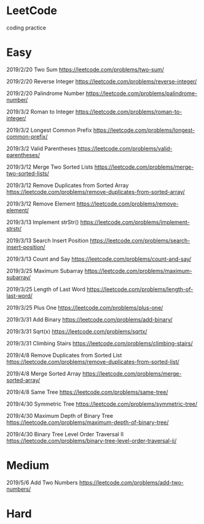 # LeetCode
coding practice

# Easy

2019/2/20 Two Sum https://leetcode.com/problems/two-sum/

2019/2/20 Reverse Integer https://leetcode.com/problems/reverse-integer/

2019/2/20 Palindrome Number https://leetcode.com/problems/palindrome-number/

2019/3/2  Roman to Integer https://leetcode.com/problems/roman-to-integer/

2019/3/2  Longest Common Prefix https://leetcode.com/problems/longest-common-prefix/

2019/3/2  Valid Parentheses https://leetcode.com/problems/valid-parentheses/

2019/3/12 Merge Two Sorted Lists https://leetcode.com/problems/merge-two-sorted-lists/

2019/3/12 Remove Duplicates from Sorted Array https://leetcode.com/problems/remove-duplicates-from-sorted-array/

2019/3/12 Remove Element https://leetcode.com/problems/remove-element/

2019/3/13 Implement strStr() https://leetcode.com/problems/implement-strstr/

2019/3/13 Search Insert Position https://leetcode.com/problems/search-insert-position/

2019/3/13 Count and Say https://leetcode.com/problems/count-and-say/

2019/3/25 Maximum Subarray https://leetcode.com/problems/maximum-subarray/

2019/3/25 Length of Last Word https://leetcode.com/problems/length-of-last-word/

2019/3/25 Plus One https://leetcode.com/problems/plus-one/

2019/3/31 Add Binary https://leetcode.com/problems/add-binary/

2019/3/31 Sqrt(x) https://leetcode.com/problems/sqrtx/

2019/3/31 Climbing Stairs https://leetcode.com/problems/climbing-stairs/

2019/4/8  Remove Duplicates from Sorted List https://leetcode.com/problems/remove-duplicates-from-sorted-list/

2019/4/8  Merge Sorted Array https://leetcode.com/problems/merge-sorted-array/

2019/4/8  Same Tree https://leetcode.com/problems/same-tree/

2019/4/30 Symmetric Tree https://leetcode.com/problems/symmetric-tree/

2019/4/30 Maximum Depth of Binary Tree https://leetcode.com/problems/maximum-depth-of-binary-tree/

2019/4/30 Binary Tree Level Order Traversal II https://leetcode.com/problems/binary-tree-level-order-traversal-ii/

# Medium

2019/5/6  Add Two Numbers https://leetcode.com/problems/add-two-numbers/

# Hard
